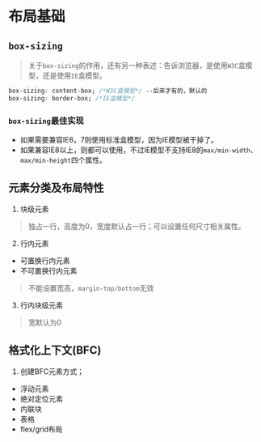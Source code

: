 # 布局基础
## `box-sizing`
> 关于`box-sizing`的作用，还有另一种表述：告诉浏览器，是使用`W3C`盒模型，还是使用`IE`盒模型。
```css
box-sizing: content-box; /*W3C盒模型*/ --后来才有的，默认的
box-sizing: border-box; /*IE盒模型*/
```
### `box-sizing`最佳实现
- 如果需要兼容IE6，7则使用标准盒模型，因为IE模型被干掉了。
- 如果兼容IE8以上，则都可以使用，不过IE模型不支持IE8的`max/min-width`、`max/min-height`四个属性。

## 元素分类及布局特性
1. 块级元素
> 独占一行，高度为0，宽度默认占一行；可以设置任何尺寸相关属性。

2. 行内元素
- 可置换行内元素
- 不可置换行内元素
> 不能设置宽高，`margin-top/bottom`无效

3. 行内块级元素
> 宽默认为0

## 格式化上下文(BFC)
1. 创建BFC元素方式；
- 浮动元素
- 绝对定位元素
- 内联块
- 表格
- flex/grid布局